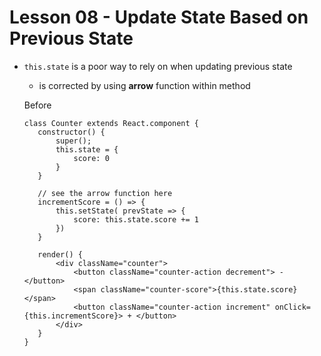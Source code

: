 # Lesson 08 - Update State Based on Previous State


- `this.state` is a poor way to rely on when updating previous state
    - is corrected by using **arrow** function within method

    Before
     ```
    class Counter extends React.component {
        constructor() {
            super();
            this.state = {
                score: 0
            }
        }

        // see the arrow function here
        incrementScore = () => {
            this.setState( prevState => {
                score: this.state.score += 1
            })
        }

        render() {
            <div className="counter">
                <button className="counter-action decrement"> - </button>
                <span className="counter-score">{this.state.score}</span>
                <button className="counter-action increment" onClick={this.incrementScore}> + </button>
            </div>
        }
    }


